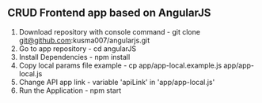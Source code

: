 ## CRUD Frontend app based on AngularJS

1) Download repository with console command - git clone git@github.com:kusma007/angularjs.git
2) Go to app repository - cd angularJS
3) Install Dependencies - npm install
4) Copy local params file example - cp app/app-local.example.js app/app-local.js
5) Change API app link - variable 'apiLink' in 'app/app-local.js'
6) Run the Application - npm start